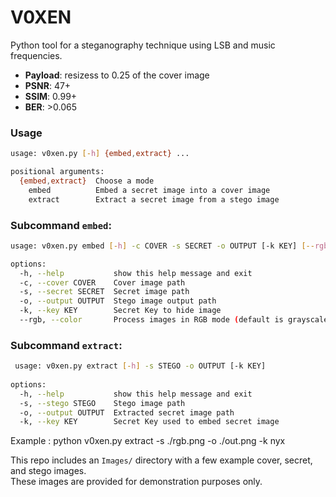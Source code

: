 # V0XEN    
   
Python tool for a steganography technique using LSB and music frequencies.   
- **Payload**: resizess to 0.25 of the cover image  
- **PSNR**: 47+    
- **SSIM**: 0.99+    
- **BER**: >0.065    

### Usage

```sh
usage: v0xen.py [-h] {embed,extract} ...

positional arguments:
  {embed,extract}  Choose a mode
    embed          Embed a secret image into a cover image
    extract        Extract a secret image from a stego image
```
  
### Subcommand `embed`:  
```sh
usage: v0xen.py embed [-h] -c COVER -s SECRET -o OUTPUT [-k KEY] [--rgb]

options:
  -h, --help           show this help message and exit
  -c, --cover COVER    Cover image path
  -s, --secret SECRET  Secret image path
  -o, --output OUTPUT  Stego image output path
  -k, --key KEY        Secret Key to hide image
  --rgb, --color       Process images in RGB mode (default is grayscale)
```
    
### Subcommand `extract`:  
```sh
 usage: v0xen.py extract [-h] -s STEGO -o OUTPUT [-k KEY]  
  
options:  
  -h, --help           show this help message and exit  
  -s, --stego STEGO    Stego image path  
  -o, --output OUTPUT  Extracted secret image path  
  -k, --key KEY        Secret Key used to embed secret image  
```
  
Example : python v0xen.py extract -s ./rgb.png -o ./out.png -k nyx  
  
This repo includes an `Images/` directory with a few example cover, secret, and stego images.      
These images are provided for demonstration purposes only.   
